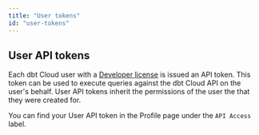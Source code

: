 ```yaml
---
title: "User tokens"
id: "user-tokens"
---
```


## User API tokens

Each dbt Cloud user with a [Developer license](cloud-seats-and-users) is
issued an API token. This token can be used to execute queries against
the dbt Cloud API on the user's behalf. User API tokens inherit the
permissions of the user the that they were created for.

You can find your User API token in the Profile page under the `API Access`
label.

<Lightbox src="/img/api-access-profile.png" title="Finding your API token in your dbt Cloud Profile" />
